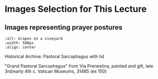 # Images Selection for This Lecture


## Images representing prayer postures

```{image} https://github.com/rowanc1/pics/blob/main/grapes-wide.png?raw=true
:alt: Grapes on a vineyard
:width: 500px
:align: center
```

Historical Archive: Pastoral Sarcophagus with lid

"Grand Pastoral Sarcophagus"
from Via Prenestina, painted and gilt, late 3rd/early 4th c.
Vatican Museums, 31485 (ex 150)